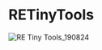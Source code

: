 # RETinyTools
![RE Tiny Tools_190824](https://user-images.githubusercontent.com/6209597/63637536-70f7a400-c67d-11e9-84ad-05f505beea4b.PNG)
